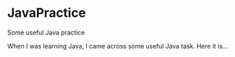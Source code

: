 # JavaPractice
Some useful Java practice

When I was learning Java, I came across some useful Java task. Here it is...
